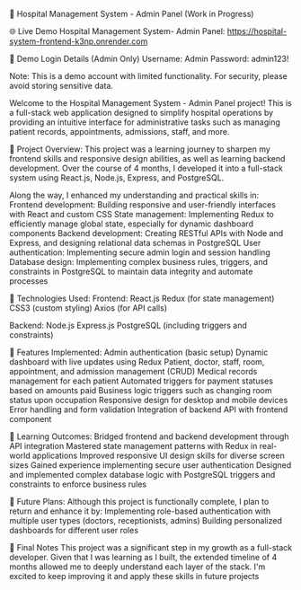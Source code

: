 🏥 Hospital Management System - Admin Panel (Work in Progress)

🌐 Live Demo
Hospital Management System- Admin Panel: https://hospital-system-frontend-k3np.onrender.com

🔐 Demo Login Details (Admin Only)
Username: Admin
Password: admin123!

Note: This is a demo account with limited functionality. For security, please avoid storing sensitive data.

Welcome to the Hospital Management System - Admin Panel project! This is a full-stack web application designed to simplify hospital operations by providing an intuitive interface for administrative tasks such as managing patient records, appointments, admissions, staff, and more.

🚀 Project Overview:
This project was a learning journey to sharpen my frontend skills and responsive design abilities, as well as learning backend development. Over the course of 4 months, I developed it into a full-stack system using React.js, Node.js, Express, and PostgreSQL.

Along the way, I enhanced my understanding and practical skills in:
Frontend development: Building responsive and user-friendly interfaces with React and custom CSS
State management: Implementing Redux to efficiently manage global state, especially for dynamic dashboard components
Backend development: Creating RESTful APIs with Node and Express, and designing relational data schemas in PostgreSQL
User authentication: Implementing secure admin login and session handling
Database design: Implementing complex business rules, triggers, and constraints in PostgreSQL to maintain data integrity and automate processes

🔧 Technologies Used:
Frontend:
React.js
Redux (for state management)
CSS3 (custom styling)
Axios (for API calls)

Backend:
Node.js
Express.js
PostgreSQL (including triggers and constraints)

🎯 Features Implemented:
Admin authentication (basic setup)
Dynamic dashboard with live updates using Redux
Patient, doctor, staff, room, appointment, and admission management (CRUD)
Medical records management for each patient
Automated triggers for payment statuses based on amounts paid
Business logic triggers such as changing room status upon occupation
Responsive design for desktop and mobile devices
Error handling and form validation
Integration of backend API with frontend component

🌱 Learning Outcomes:
Bridged frontend and backend development through API integration
Mastered state management patterns with Redux in real-world applications
Improved responsive UI design skills for diverse screen sizes
Gained experience implementing secure user authentication
Designed and implemented complex database logic with PostgreSQL triggers and constraints to enforce business rules

🔮 Future Plans:
Although this project is functionally complete, I plan to return and enhance it by:
Implementing role-based authentication with multiple user types (doctors, receptionists, admins)
Building personalized dashboards for different user roles

📌 Final Notes
This project was a significant step in my growth as a full-stack developer. Given that I was learning as I built, the extended timeline of 4 months allowed me to deeply understand each layer of the stack. I'm excited to keep improving it and apply these skills in future projects
